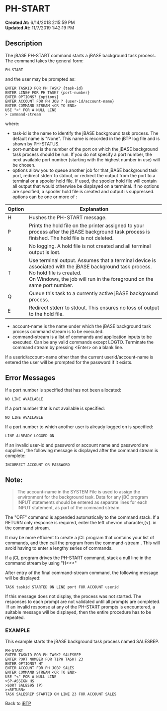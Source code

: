 # PH-START

**Created At:** 6/14/2018 2:15:59 PM  
**Updated At:** 11/7/2019 1:42:19 PM  


## Description

The jBASE PH-START command starts a jBASE background task process. The command takes the general form:

```
PH-START
```

and the user may be prompted as:

```
ENTER TASKID FOR PH TASK? {task-id}
ENTER LINE# FOR PH TASK? {port-number}
ENTER OPTIONS? {options}
ENTER ACCOUNT FOR PH JOB ? {user-id/account-name}
ENTER COMMAND STREAM <CR TO END>
USE "<" FOR A NULL LINE
> command-stream
```

where:

- task-id is the name to identify the jBASE background task process. The default name is "None". This name is recorded in the jBTP log file and is shown by PH-STATUS.
- port-number is the number of the port on which the jBASE background task process should be run. If you do not specify a port number, the next available port number (starting with the highest number in use) will be chosen.
- options allow you to queue another job for that jBASE background task port, redirect stderr to stdout, or redirect the output from the port to a terminal or a spooler hold file. If used, the spooler hold file will contain all output that would otherwise be displayed on a terminal. If no options are specified, a spooler hold file is created and output is suppressed. options can be one or more of :



| Option<br> | Explanation<br> |
| --- | --- |
| H<br> | Hushes the PH-START message.<br> |
| P<br> | Prints the hold file on the printer assigned to your process after the jBASE background task process is finished. The hold file is not deleted.<br> |
| N<br> | No logging. A hold file is not created and all terminal output is lost.<br> |
| T<br> | Use terminal output. Assumes that a terminal device is associated with the jBASE background task process. No hold file is created.<br>On Windows, the job will run in the foreground on the same port number. |
| Q<br> | Queue this task to a currently active jBASE background process.<br> |
| E<br> | Redirect stderr to stdout. This ensures no loss of output to the hold file.<br> |


- account-name is the name under which the jBASE background task process command stream is to be executed.
- command-stream is a list of commands and application inputs to be executed. Can be any valid commands except LOGTO. Terminate the command stream by pressing &lt;Enter&gt; on a blank line.


If a userid/account-name other than the current userid/account-name is entered the user will be prompted for the password if it exists.



## Error Messages 

If a port number is specified that has not been allocated:

```
NO LINE AVAILABLE
```



If a port number that is not available is specified:

```
NO LINE AVAILABLE
```



If a port number to which another user is already logged on is specified:

```
LINE ALREADY LOGGED ON
```



If an invalid user-id and password or account name and password are supplied , the following message is displayed after the command stream is complete:

```
INCORRECT ACCOUNT OR PASSWORD
```



## Note: 


> The account-name in the SYSTEM File is used to assign the environment for the background task. Data for any jBC program INPUT statements should be entered as separate lines for each INPUT statement, as part of the command stream.


The "OFF" command is appended automatically to the command stack. If a RETURN only response is required, enter the left chevron character,(&lt;). in the command stream.

It may be more efficient to create a jCL program that contains your list of commands, and then call the program from the command-stream . This will avoid having to enter a lengthy series of commands.

If a jCL program drives the PH-START command, stack a null line in the command stream by using "H&lt;&lt;&lt;"



After entry of the final command-stream command, the following message will be displayed:

```
TASK taskid STARTED ON LINE port FOR ACCOUNT userid
```

If this message does not display, the process was not started. The responses to each prompt are not validated until all prompts are completed.  If an invalid response at any of the PH-START prompts is encountered, a suitable message will be displayed, then the entire procedure has to be repeated.



### EXAMPLE

This example starts the jBASE background task process named SALESREP.

```
PH-START
ENTER TASKID FOR PH TASK? SALESREP
ENTER PORT NUMBER FOR TIPH TASK? 23
ENTER OPTIONS? HT
ENTER ACCOUNT FOR PH JOB? SALES
ENTER COMMAND STREAM <CR TO END>
USE "<" FOR A NULL LINE 
>SP-ASSIGN HS
>SORT SALES95 (P)
><RETURN>
TASK SALESREP STARTED ON LINE 23 FOR ACCOUNT SALES
```



Back to [jBTP](jbtp)
